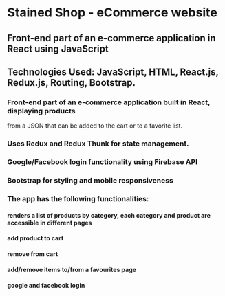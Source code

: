 # Stained Shop - eCommerce website
## Front-end part of an e-commerce application in React using JavaScript
## Technologies Used: JavaScript, HTML, React.js, Redux.js, Routing, Bootstrap.
### Front-end part of an e-commerce application built in React, displaying products
from a JSON that can be added to the cart or to a favorite list.
### Uses Redux and Redux Thunk for state management.
### Google/Facebook login functionality using Firebase API
### Bootstrap for styling and mobile responsiveness

### The app has the following functionalities:
#### renders a list of products by category, each category and product are accessible in different pages 
#### add product to cart
#### remove from cart
#### add/remove items to/from a favourites page
#### google and facebook login


